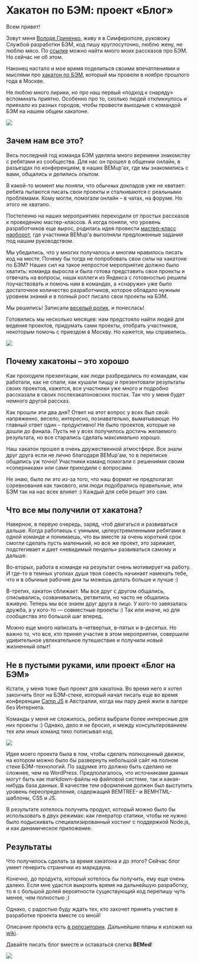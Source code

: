 # Хакатон по БЭМ: проект «Блог»

Всем привет! 

Зовут меня [Володя Гриненко](http://ru.bem.info/authors/grinenko-vladimir/), живу я в Симферополе, руковожу Службой разработки БЭМ, код пишу круглосуточно, люблю жену, не люблю мясо. По [ссылке](https://events.yandex.ru/lib/people/68132/) можно найти много моих рассказов про БЭМ. Но сейчас не об этом.

Наконец настало и мое время поделиться своими впечатлениями и мыслями про [хакатон по БЭМ](https://ru.bem.info/events/bem-hackaton-2014/), который мы провели в ноябре прошлого года в Москве. 

Не люблю много лирики, но про наш первый «подход к снаряду» вспоминать приятно. Особенно про то, сколько людей откликнулось и приехало из разных городов, чтобы провести выходные с командой БЭМ на нашем общем хакатоне. 

![](https://img-fotki.yandex.ru/get/15556/44214498.bb/0_9bbbe_e6ea69b_XL.jpg)

## Зачем нам все это?

Весь последний год команда БЭМ уделяла много веремени знакомству с ребятами из сообщества. Для нас он прошел в общении онлайн, в разъездах по конференциям, в наших BEMup'ах, где мы знакомились с вами, общались и делились опытом. 

В какой-то момент мы поняли, что обычных докладов уже не хватает: ребята пытаются писать свои проекты и сталкиваются с реальными проблемами. Кому могли, помогали онлайн – в чатах, на форуме. Но этого не хватало.

Постепенно на наших мероприятиях переходили от простых рассказов к проведению мастер-классов. А когда поняли, что уровень разработчиков еще вырос, родилась идея провести [мастер-класс наоборот](http://ru.bem.info/talks/bemup-spb-2014/#Мастер-класс-наоборот:-вы-пишете-БЭМ-проект,-а-мы-подсказываем-—-Евгений-Константинов,-Дима-Белицкий,-Яндекс), где участники BEMup'а выполняли предложенные задания под нашим руководством. 

Мы убедились, что у многих получалось и многим нравилось писать код на месте. Почему бы тогда не попробовать свои силы на хакатоне по БЭМ? Наших сил на такое непростое мероприятие должно было хватить: команда выросла и была готова представить свои проекты и отвечать на вопросы, наши коллеги из Яндекса с готовностью решили поучаствовать и помочь нам в командах, а «снаружи» уже было достаточное количество разработчиков, которое обладало нужным уровнем знаний и в полный рост писало свои проекты на БЭМ.  

Мы решились! Записали [веселый ролик](https://video.yandex.ru/iframe/ya-events/hu2lbazfiz.5125/?player-type=custom&show-info=false&show-logo=false&hd=1), и понеслась!

Готовились мы несколько месяцев: нам предстояло найти людей для ведения проектов, придумать сами проекты, отобрать участников, некоторым помочь с приездом в Москву. Но кажется, мы справились.

![](https://img-fotki.yandex.ru/get/15516/44214498.bd/0_9bc04_fe943d27_XL.jpg)

## Почему хакатоны – это хорошо

Как проходили презентации, как люди разбредались по командам, как работали, как не спали, как кушали пиццу и презентовали результаты своих проектов, кажется, все участники уже много и подробно рассказали в своих послехакатоновских постах. Так что у меня будет немного другой рассказ.

Как прошли эти два дня? Ответ на этот вопрос у всех был свой: напряженно, весело, интересно, познавательно, выматывающе. Но главный ответ один – продуктивно! Не было проектов, которые не дошли до финала. Пусть не у всех получилось достичь желаемого результата, но все старались сделать максимально хорошо. 

Наш хакатон прошел в очень дружественной атмостфере. Все знали друг друга если не лично благодаря BEMup'ам, то в переписке общались уж точно! Участники команд помогали с решениями своим «соперникам» или сами приходили с вопросами. 

Не знаю, было ли это из-за того, что наш формат не предполагал соревнования как такового, или люди подобрались правильные, или БЭМ так на нас всех влияет :) Каждый для себя решит это сам.

## Что все мы получили от хакатона? 

Наверное, в первую очередь, заряд, чтоб двигаться и развиваться дальше. Когда работаешь с умными, целеустремленными ребятами в одной команде и понимаешь, что вы вместе за очень короткий срок смогли сделать пусть маленький, но все же проект, это заряжает, подстегивает и дает «невидимый пендель» развиваться самому и дальше.

Во-вторых, работа в команде на результат очень мотивирует на работу. И где-то в темных уголках души твоя совесть начинает намекать тебе, что и в обычные рабочие дни ты можешь делать больше и лучше :)

В-третих, хакатон сближает. Мы все друг с другом общались, списывались, созванивались, ретвитили, но часто не общались вживую. Теперь мы все знаем друг друга в лицо. У кого-то завязалась дружба, а у кого-то — совместные проекты :) Так или иначе, но для сообщества это большой шаг вперед. 

Можно еще много написать в-четвертых, в-пятых и в-десятых. Но важно то, что все, кто принял участие в этом мероприятии, совершили удивительное увлекательное путешествие и получили новый жизненный опыт!

## Не в пустыми руками, или проект «Блог на БЭМ»

Кстати, у меня тоже был проект для хакатона. Во время него я хотел закончить блог на БЭМ-стеке, который начал писать еще во время конференции [Camp JS](https://ru.bem.info/events/campjs-melbourne-2014/) в Австралии, когда мы пару дней жили в лагере без Интернета. 

Команды у меня не сложилось, ребята выбрали более интересные для них проекты :) Однако, дело я не бросил, и между консультированием тех или иных команд тихо пописывал код. 

![](https://img-fotki.yandex.ru/get/15565/44214498.bc/0_9bbec_203e98f4_XL.jpg)

Идея моего проекта была в том, чтобы сделать полноценный движок, на котором можно было бы развернуть небольшой сайт на полном стеке БЭМ-технологий. По задумке это должно быть сделано не сложнее, чем на WordPress. Предполагалось, что источниками данных могут быть как markdown-файлы на файловой системе, так и какая-нибудь база данных. В качестве тем оформления должен был выступить уровень переопределения, содержащий BEMTREE- и BEMHTML-шаблоны, CSS и JS. 

В результате хотелось получить продукт, который можно было бы использовать в двух режимах: как генератор статики, чтобы не нужно было подыскивать специализированный хостинг с поддержкой Node.js, и как динамическое приложение.

## Результаты

Что получилось сделать за время хакатона и до этого? Сейчас блог умеет генерить странички из маркдауна. 

Конечно, до продукта, который хотелось бы получить, ему еще очень далеко. Если мне удастся выкроить время на дальнейшую разработку, то я с большой долей вероятности существующий код перепишу чуть менее, чем полностью ;) 

Однако, с радостью буду ждать тех, кто захочет принять участие в разработке проекта вместе со мной!

Описание проекта есть [в репозитории](https://github.com/tadatuta/bb/). Дальнейшие планы я изложил на [wiki](https://github.com/tadatuta/bb/wiki).

Давайте писать блог вместе и оставаться слегка **BEMed**!

![](https://img-fotki.yandex.ru/get/15538/44214498.be/0_9bc46_64c50266_XL.jpg)
